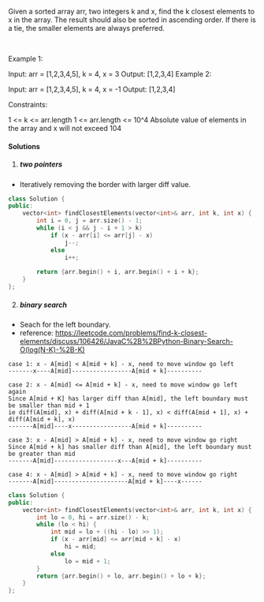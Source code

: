 Given a sorted array arr, two integers k and x, find the k closest elements to x in the array. The result should also be sorted in ascending order. If there is a tie, the smaller elements are always preferred.

 

Example 1:

Input: arr = [1,2,3,4,5], k = 4, x = 3
Output: [1,2,3,4]
Example 2:

Input: arr = [1,2,3,4,5], k = 4, x = -1
Output: [1,2,3,4]
 

Constraints:

1 <= k <= arr.length
1 <= arr.length <= 10^4
Absolute value of elements in the array and x will not exceed 104


#### Solutions


1. ##### two pointers

- Iteratively removing the border with larger diff value.

```cpp
class Solution {
public:
    vector<int> findClosestElements(vector<int>& arr, int k, int x) {
        int i = 0, j = arr.size() - 1;
        while (i < j && j - i + 1 > k)
            if (x - arr[i] <= arr[j] - x)
                j--;
            else
                i++;
        
        return {arr.begin() + i, arr.begin() + i + k};
    }
};
```


2. ##### binary search

- Seach for the left boundary.
- reference: https://leetcode.com/problems/find-k-closest-elements/discuss/106426/JavaC%2B%2BPython-Binary-Search-O(log(N-K)-%2B-K)
```
case 1: x - A[mid] < A[mid + k] - x, need to move window go left
-------x----A[mid]-----------------A[mid + k]----------

case 2: x - A[mid] <= A[mid + k] - x, need to move window go left again
Since A[mid + K] has larger diff than A[mid], the left boundary must be smaller than mid + 1
ie diff(A[mid], x) + diff(A[mid + k - 1], x) < diff(A[mid + 1], x) + diff(A[mid + k], x)
-------A[mid]----x-----------------A[mid + k]----------

case 3: x - A[mid] > A[mid + k] - x, need to move window go right
Since A[mid + k] has smaller diff than A[mid], the left boundary must be greater than mid
-------A[mid]------------------x---A[mid + k]----------

case 4: x - A[mid] > A[mid + k] - x, need to move window go right
-------A[mid]---------------------A[mid + k]----x------
```

```cpp
class Solution {
public:
    vector<int> findClosestElements(vector<int>& arr, int k, int x) {
        int lo = 0, hi = arr.size() - k;
        while (lo < hi) {
            int mid = lo + ((hi - lo) >> 1);
            if (x - arr[mid] <= arr[mid + k] - x)
                hi = mid;
            else
                lo = mid + 1;
        }
        return {arr.begin() + lo, arr.begin() + lo + k};
    }
};
```